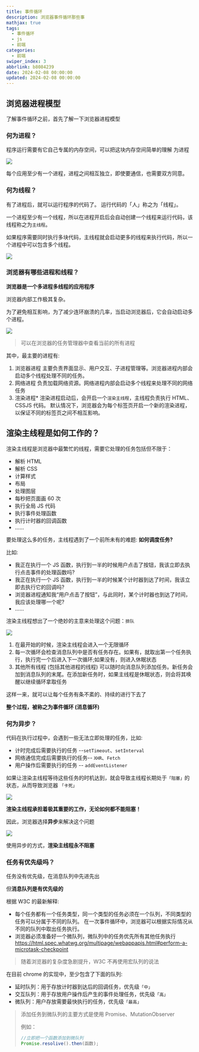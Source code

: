 ```yaml
---
title: 事件循环
description: 浏览器事件循环那些事
mathjax: true
tags:
  - 事件循环
  - js
  - 前端
categories:
  - 前端
swiper_index: 3
abbrlink: b8084239
date: 2024-02-08 00:00:00
updated: 2024-02-08 00:00:00
---
```


## 浏览器进程模型

了解事件循环之前，首先了解一下浏览器进程模型

### 何为进程？

程序运行需要有它自己专属的内存空间，可以把这块内存空间简单的理解 为进程

![](https://fastly.jsdelivr.net/gh/1405720461/blog_img@main/study/48.png)

每个应用至少有⼀个进程，进程之间相互独立，即使要通信，也需要双方同意。

### 何为线程？

有了进程后，就可以运行程序的代码了。 运⾏代码的「⼈」称之为「线程」。

⼀个进程至少有⼀个线程，所以在进程开启后会自动创建⼀个线程来运行代码，该线程称之为`主线程`。

如果程序需要同时执行多块代码，主线程就会启动更多的线程来执行代码，所以⼀个进程中可以包含多个线程。

![](https://fastly.jsdelivr.net/gh/1405720461/blog_img@main/study/49.png)

### 浏览器有哪些进程和线程？

**浏览器是⼀个多进程多线程的应⽤程序**

浏览器内部工作极其复杂。

为了避免相互影响，为了减少连环崩溃的几率，当启动浏览器后，它会自动启动多个进程。

![](https://fastly.jsdelivr.net/gh/1405720461/blog_img@main/study/50.png)

> 可以在浏览器的任务管理器中查看当前的所有进程

其中，最主要的进程有:

1. 浏览器进程
   主要负责界面显示、用户交互、子进程管理等。浏览器进程内部会启动多个线程处理不同的任务。
2. 网络进程
   负责加载网络资源。网络进程内部会启动多个线程来处理不同的网络任务
3. 渲染进程\*
   渲染进程启动后，会开启一个`渲染主线程`，主线程负责执行 HTML、CSSJS 代码。
   默认情况下，浏览器会为每个标签页开启一个新的渲染进程，以保证不同的标签页之间不相互影响。

## 渲染主线程是如何工作的？

渲染主线程是浏览器中最繁忙的线程，需要它处理的任务包括但不限于：

- 解析 HTML
- 解析 CSS
- 计算样式
- 布局
- 处理图层
- 每秒把页面画 60 次
- 执行全局 JS 代码
- 执行事件处理函数
- 执行计时器的回调函数
- ......

要处理这么多的任务，主线程遇到了一个前所未有的难题: **如何调度任务?**

比如:

- 我正在执行一个 JS 函数，执行到一半的时候用户点击了按钮，我该立即去执行点击事件的处理函数吗?
- 我正在执行一个 JS 函数，执行到一半的时候某个计时器到达了时间，我该立即去执行它的回调吗?
- 浏览器进程通知我“用户点击了按钮”，与此同时，某个计时器也到达了时间，我应该处理哪一个呢?
- ......

渲染主线程想出了一个绝妙的主意来处理这个问题：`排队`

![](https://fastly.jsdelivr.net/gh/1405720461/blog_img@main/study/51.png)

1. 在最开始的时候，渲染主线程会进入一个无限循环
2. 每一次循环会检查消息队列中是否有任务存在。如果有，就取出第一个任务执行，执行完一个后进入下一次循环;如果没有，则进入休眠状态
3. 其他所有线程 (包括其他进程的线程) 可以随时向消息队列添加任务。新任务会加到消息队列的末尾。在添加新任务时，如果主线程是休眠状态，则会将其唤醒以继续循环拿取任务

这样一来，就可以让每个任务有条不紊的、持续的进行下去了

**整个过程，被称之为事件循环 (消息循环)**

### 何为异步？

代码在执行过程中，会遇到一些无法立即处理的任务，比如:

- 计时完成后需要执行的任务 --`setTimeout`、`setInterval`
- 网络通信完成后需要执行的任务-- `XHR`、`Fetch`
- 用户操作后需要执行的任务 -- `addEventListener`

如果让渲染主线程等待这些任务的时机达到，就会导致主线程长期处于`「阻塞」`的状态，从而导致浏览器 `「卡死」`

![](https://fastly.jsdelivr.net/gh/1405720461/blog_img@main/study/52.png)

**渲染主线程承担着极其重要的工作，无论如何都不能阻塞！**

因此，浏览器选择**异步**来解决这个问题

![](https://fastly.jsdelivr.net/gh/1405720461/blog_img@main/study/53.png)

使用异步的方式，**渲染主线程永不阻塞**

### 任务有优先级吗？

任务没有优先级，在消息队列中先进先出

但**消息队列是有优先级的**

根据 W3C 的最新解释:

- 每个任务都有一个任务类型，同一个类型的任务必须在一个队列，不同类型的任务可以分属于不同的队列。
  在一次事件循环中，浏览器可以根据实际情况从不同的队列中取出任务执行。
- 浏览器必须准备好一个微队列，微队列中的任务优先所有其他任务执行
  https://html.spec.whatwg.org/multipage/webappapis.html#perform-a-microtask-checkpoint

> 随着浏览器的复杂度急剧提升，W3C 不再使用宏队列的说法

在目前 chrome 的实现中，至少包含了下面的队列:

- 延时队列：用于存放计时器到达后的回调任务，优先级`「中」`
- 交互队列：用于存放用户操作后产生的事件处理任务，优先级`「高」`
- 微队列：用户存放需要最快执行的任务，优先级`「最高」`

> 添加任务到微队列的主要方式是使用 Promise、MutationObserver
>
> 例如：
>
> ```js
> //立即把一个函数添加到微队列
> Promise.resolive().then(函数);
> ```
